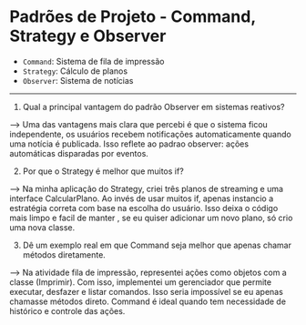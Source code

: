 # Padrões de Projeto - Command, Strategy e Observer

-  `Command`: Sistema de fila de impressão 
-  `Strategy`: Cálculo de planos 
-  `Observer`: Sistema de notícias 

---

1. Qual a principal vantagem do padrão Observer em sistemas reativos?

--> Uma das vantagens mais clara que percebi é que o sistema ficou independente, os usuários recebem notificações automaticamente quando uma notícia é publicada.
Isso reflete ao padrao observer: ações automáticas disparadas por eventos.



2. Por que o Strategy é melhor que muitos if?

--> Na minha aplicação do Strategy, criei três planos de streaming e uma interface CalcularPlano.
Ao invés de usar muitos if, apenas instancio a estratégia correta com base na escolha do usuário.
Isso deixa o código mais limpo e facil de manter ,  se eu quiser adicionar um novo plano, só crio uma nova classe.


3. Dê um exemplo real em que Command seja melhor que apenas chamar métodos diretamente.

--> Na atividade fila de impressão, representei ações como objetos com a classe (Imprimir).
Com isso, implementei um gerenciador que permite executar, desfazer e listar comandos.
Isso seria impossível se eu apenas chamasse métodos direto. Command é ideal quando tem  necessidade de histórico e controle das ações.


